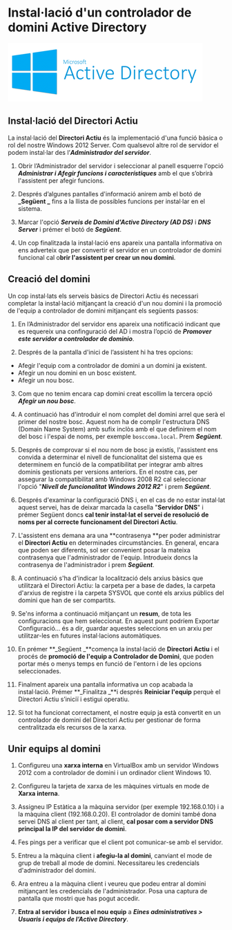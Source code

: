 # Instal·lació d'un controlador de domini Active Directory

![Active Directory](/assets/ActiveDirectory.png)

## Instal·lació del Directori Actiu

La instal·lació del **Directori Actiu** és la implementació d'una funció bàsica o rol del nostre Windows 2012 Server. Com qualsevol altre rol de servidor el podem instal·lar des l’**_Administrador del servidor_**.

1. Obrir l’Administrador del servidor i seleccionar al panell esquerre l'opció **_Administrar i Afegir funcions i característiques_** amb el que s’obrirà l'assistent per afegir funcions. 

2. Després d’algunes pantalles d'informació anirem amb el botó de **_Següent _** fins a la llista de possibles funcions per instal·lar en el sistema. 

3. Marcar l'opció **_Serveis de Domini d'Active Directory (AD DS)_** i **_DNS Server_** i prémer el botó de **_Següent_**.

4. Un cop finalitzada la instal·lació ens apareix una pantalla informativa on ens adverteix que per convertir el servidor en un controlador de domini funcional cal o**brir l'assistent per crear un nou domini**.

## Creació del domini
Un cop instal·lats els serveis bàsics de Directori Actiu és necessari completar la instal·lació mitjançant la creació d'un nou domini i la promoció de l'equip a controlador de domini mitjançant els següents passos:

1. En l’Administrador del servidor ens apareix una notificació indicant que es requereix una confinguració del AD i mostra l’opció de _**Promover este servidor a controlador de dominio**_.

2. Després de la pantalla d'inici de l’assistent hi ha tres opcions: 
  * Afegir l'equip com a controlador de domini a un domini ja existent. 
  * Afegir un nou domini en un bosc existent.
  * Afegir un nou bosc.
  
3. Com que no tenim encara cap domini creat escollim la tercera opció _**Afegir un nou bosc**_.

4. A continuació has d'introduir el nom complet del domini arrel que serà el primer del nostre bosc. Aquest nom ha de complir l'estructura DNS (Domain Name System) amb sufix inclòs amb el que definirem el nom del bosc i l'espai de noms, per exemple `bosccoma.local`. Prem _**Següent**_.

5. Després de comprovar si el nou nom de bosc ja existís, l'assistent ens convida a determinar el nivell de funcionalitat del sistema que es determinem en funció de la compatibilitat per integrar amb altres dominis gestionats per versions anteriors. En el nostre cas, per assegurar la compatibilitat amb Windows 2008 R2 cal seleccionar l'opció "**_Nivell de funcionalitat Windows 2012 R2_**" i prem **_Següent_**.

6. Després d'examinar la configuració DNS i, en el cas de no estar instal·lat aquest servei, has de deixar marcada la casella "**Servidor DNS**" i prémer Següent doncs **cal tenir instal·lat el servei de resolució de noms per al correcte funcionament del Directori Actiu**.

7. L'assistent ens demana ara una **contrasenya **per poder administrar el **Directori Actiu** en determinades circumstàncies. En general, encara que poden ser diferents, sol ser convenient posar la mateixa contrasenya que l'administrador de l'equip. Introdueix doncs la contrasenya de l'administrador i prem **_Següent_**.

8. A continuació s'ha d'indicar la localització dels arxius bàsics que utilitzarà el Directori Actiu: la carpeta per a base de dades, la carpeta d'arxius de registre i la carpeta SYSVOL que conté els arxius públics del domini que han de ser compartits.

9. Se'ns informa a continuació mitjançant un **resum**, de tota les configuracions que hem seleccionat. En aquest punt podríem Exportar Configuració... és a dir, guardar aquestes seleccions en un arxiu per utilitzar-les en futures instal·lacions automàtiques.

10. En prémer **_Següent _**comença la instal·lació de **Directori Actiu** i el procés de **promoció de l'equip a Controlador de Domini**, que poden portar més o menys temps en funció de l'entorn i de les opcions seleccionades. 

11. Finalment apareix una pantalla informativa un cop acabada la instal·lació. Prémer **_Finalitza _**i després **Reiniciar l'equip** perquè el Directori Actiu s’iniciï i estigui operatiu.

12. Si tot ha funcionat correctament, el nostre equip ja està convertit en un controlador de domini del Directori Actiu per gestionar de forma centralitzada els recursos de la xarxa.

## Unir equips al domini

1. Configureu una **xarxa interna** en VirtualBox amb un servidor Windows 2012 com a controlador de domini i un ordinador client Windows 10.

2. Configureu la tarjeta de xarxa de les màquines virtuals en mode de **Xarxa interna**.

3. Assigneu IP Estàtica a la màquina servidor (per exemple 192.168.0.10) i a la màquina client (192.168.0.20). El controlador de domini també dona servei DNS al client per tant, al client, **cal posar com a servidor DNS principal la IP del servidor de domini**.

4. Fes pings per a verificar que el client pot comunicar-se amb el servidor.

5. Entreu a la màquina client i **afegiu-la al domini**, canviant el mode de grup de treball al mode de domini. Necessitareu les credencials d'administrador del domini. 

6. Ara entreu a la màquina client i veureu que podeu entrar al domini mitjançant les credencials de l'administrador. Posa una captura de pantalla que mostri que has pogut accedir.

7. **Entra al servidor i busca el nou equip** a **_Eines administratives > Usuaris i equips de l’Active Directory_**.
